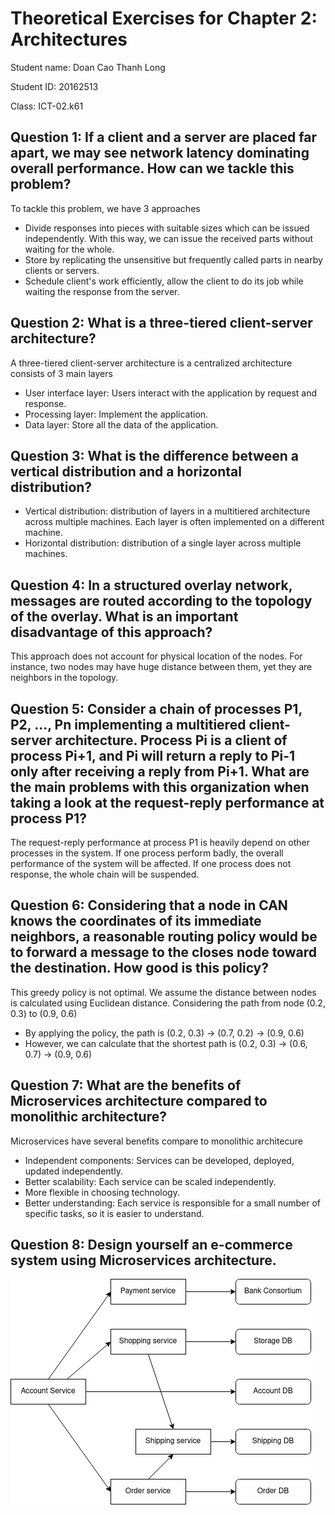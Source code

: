 # Theoretical Exercises for Chapter 2: Architectures
Student name: Doan Cao Thanh Long

Student ID: 20162513

Class: ICT-02.k61

## Question 1: If a client and a server are placed far apart, we may see network latency dominating overall performance. How can we tackle this problem?
To tackle this problem, we have 3 approaches

- Divide responses into pieces with suitable sizes which can be issued independently. With this way, we can issue the received parts without waiting for the whole.
- Store by replicating the unsensitive but frequently called parts in nearby clients or servers.
- Schedule client's work efficiently, allow the client to do its job while waiting the response from the server.

## Question 2: What is a three-tiered client-server architecture?
A three-tiered client-server architecture is a centralized architecture consists of 3 main layers

- User interface layer: Users interact with the application by request and response.
- Processing layer: Implement the application.
- Data layer: Store all the data of the application.

## Question 3: What is the difference between a vertical distribution and a horizontal distribution?
- Vertical distribution: distribution of layers in a multitiered architecture across multiple machines. Each layer is often implemented on a different machine.
- Horizontal distribution: distribution of a single layer across multiple machines.

## Question 4: In a structured overlay network, messages are routed according to the topology of the overlay. What is an important disadvantage of this approach?
This approach does not account for physical location of the nodes. For instance, two nodes may have huge distance between them, yet they are neighbors in the topology.

## Question 5: Consider a chain of processes P1, P2, ..., Pn implementing a multitiered client-server architecture. Process Pi is a client of process Pi+1, and Pi will return a reply to Pi-1 only after receiving a reply from Pi+1. What are the main problems with this organization when taking a look at the request-reply performance at process P1?
The request-reply performance at process P1 is heavily depend on other processes in the system. If one process perform badly, the overall performance of the system will be affected. If one process does not response, the whole chain will be suspended.

## Question 6: Considering that a node in CAN knows the coordinates of its immediate neighbors, a reasonable routing policy would be to forward a message to the closes node toward the destination. How good is this policy?
This greedy policy is not optimal. We assume the distance between nodes is calculated using Euclidean distance. Considering the path from node (0.2, 0.3) to (0.9, 0.6)

- By applying the policy, the path is (0.2, 0.3) -> (0.7, 0.2) -> (0.9, 0.6)
- However, we can calculate that the shortest path is (0.2, 0.3) -> (0.6, 0.7) -> (0.9, 0.6)

## Question 7: What are the benefits of Microservices architecture compared to monolithic architecture?
Microservices have several benefits compare to monolithic architecure

- Independent components: Services can be developed, deployed, updated independently.
- Better scalability: Each service can be scaled independently.
- More flexible in choosing technology.
- Better understanding: Each service is responsible for a small number of specific tasks, so it is easier to understand.

## Question 8: Design yourself an e-commerce system using Microservices architecture.

<img src='ecommerce.png'>